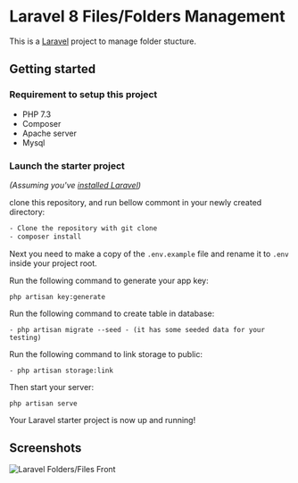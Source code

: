 # Laravel 8 Files/Folders Management

This is a [Laravel](https://laravel.com) project to manage folder stucture.

## Getting started

### Requirement to setup this project
  - PHP 7.3
  - Composer
  - Apache server
  - Mysql

### Launch the starter project

_(Assuming you've [installed Laravel](https://laravel.com/docs/5.5/installation))_

 clone this repository, and run bellow commont in your newly created directory:

```bash
- Clone the repository with git clone
- composer install
```

Next you need to make a copy of the `.env.example` file and rename it to `.env` inside your project root.

Run the following command to generate your app key:

```
php artisan key:generate
```
Run the following command to create table in database:

```
- php artisan migrate --seed - (it has some seeded data for your testing)
```
Run the following command to link storage to public:

```
- php artisan storage:link
```

Then start your server:

```
php artisan serve
```

Your Laravel starter project is now up and running!

## Screenshots 
![Laravel Folders/Files Front](https://quickadminpanel.com/blog/wp-content/uploads/2020/09/Screen-Shot-2020-09-15-at-5.10.21-PM.png)

  
